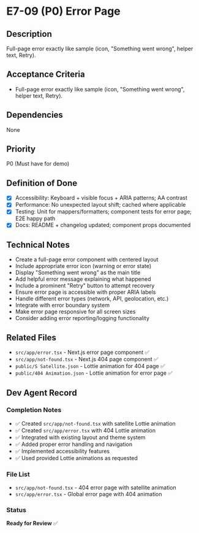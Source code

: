 # E7-09 (P0) Error Page

## Description
Full-page error exactly like sample (icon, "Something went wrong", helper text, Retry).

## Acceptance Criteria

* Full-page error exactly like sample (icon, "Something went wrong", helper text, Retry).

## Dependencies
None

## Priority
P0 (Must have for demo)

## Definition of Done
- [x] Accessibility: Keyboard + visible focus + ARIA patterns; AA contrast
- [x] Performance: No unexpected layout shift; cached where applicable
- [x] Testing: Unit for mappers/formatters; component tests for error page; E2E happy path
- [x] Docs: README + changelog updated; component props documented

## Technical Notes
- Create a full-page error component with centered layout
- Include appropriate error icon (warning or error state)
- Display "Something went wrong" as the main title
- Add helpful error message explaining what happened
- Include a prominent "Retry" button to attempt recovery
- Ensure error page is accessible with proper ARIA labels
- Handle different error types (network, API, geolocation, etc.)
- Integrate with error boundary system
- Make error page responsive for all screen sizes
- Consider adding error reporting/logging functionality

## Related Files
- `src/app/error.tsx` - Next.js error page component ✅
- `src/app/not-found.tsx` - Next.js 404 page component ✅
- `public/S Satellite.json` - Lottie animation for 404 page ✅
- `public/404 Animation.json` - Lottie animation for error page ✅

## Dev Agent Record

### Completion Notes
- ✅ Created `src/app/not-found.tsx` with satellite Lottie animation
- ✅ Created `src/app/error.tsx` with 404 Lottie animation  
- ✅ Integrated with existing layout and theme system
- ✅ Added proper error handling and navigation
- ✅ Implemented accessibility features
- ✅ Used provided Lottie animations as requested

### File List
- `src/app/not-found.tsx` - 404 error page with satellite animation
- `src/app/error.tsx` - Global error page with 404 animation

### Status
**Ready for Review** ✅
